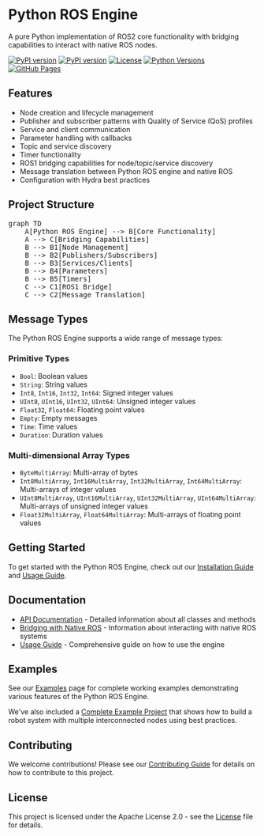 # Python ROS Engine

A pure Python implementation of ROS2 core functionality with bridging capabilities to interact with native ROS nodes.

[![PyPI version](https://badge.fury.io/py/python-ros-engine.svg)](https://badge.fury.io/py/python-ros-engine)
[![PyPI version](https://img.shields.io/pypi/v/python-ros-engine.svg)](https://pypi.org/project/python-ros-engine/)
[![License](https://img.shields.io/badge/License-Apache%202.0-blue.svg)](https://opensource.org/licenses/Apache-2.0)
[![Python Versions](https://img.shields.io/pypi/pyversions/python-ros-engine.svg)](https://pypi.org/project/python-ros-engine/)
[![GitHub Pages](https://img.shields.io/badge/docs-GitHub%20Pages-blue)](https://yhbcode000.github.io/python-ros-engine/)

## Features

- Node creation and lifecycle management
- Publisher and subscriber patterns with Quality of Service (QoS) profiles
- Service and client communication
- Parameter handling with callbacks
- Topic and service discovery
- Timer functionality
- ROS1 bridging capabilities for node/topic/service discovery
- Message translation between Python ROS engine and native ROS
- Configuration with Hydra best practices

## Project Structure

<pre class="mermaid">
graph TD
    A[Python ROS Engine] --> B[Core Functionality]
    A --> C[Bridging Capabilities]
    B --> B1[Node Management]
    B --> B2[Publishers/Subscribers]
    B --> B3[Services/Clients]
    B --> B4[Parameters]
    B --> B5[Timers]
    C --> C1[ROS1 Bridge]
    C --> C2[Message Translation]
</pre>

## Message Types

The Python ROS Engine supports a wide range of message types:

### Primitive Types
- `Bool`: Boolean values
- `String`: String values
- `Int8`, `Int16`, `Int32`, `Int64`: Signed integer values
- `UInt8`, `UInt16`, `UInt32`, `UInt64`: Unsigned integer values
- `Float32`, `Float64`: Floating point values
- `Empty`: Empty messages
- `Time`: Time values
- `Duration`: Duration values

### Multi-dimensional Array Types
- `ByteMultiArray`: Multi-array of bytes
- `Int8MultiArray`, `Int16MultiArray`, `Int32MultiArray`, `Int64MultiArray`: Multi-arrays of integer values
- `UInt8MultiArray`, `UInt16MultiArray`, `UInt32MultiArray`, `UInt64MultiArray`: Multi-arrays of unsigned integer values
- `Float32MultiArray`, `Float64MultiArray`: Multi-arrays of floating point values

## Getting Started

To get started with the Python ROS Engine, check out our [Installation Guide](installation.md) and [Usage Guide](usage.md).

## Documentation

- [API Documentation](api.md) - Detailed information about all classes and methods
- [Bridging with Native ROS](bridging.md) - Information about interacting with native ROS systems
- [Usage Guide](usage.md) - Comprehensive guide on how to use the engine

## Examples

See our [Examples](examples.md) page for complete working examples demonstrating various features of the Python ROS Engine.

We've also included a [Complete Example Project](examples.md#complete-example-project) that shows how to build a robot system with multiple interconnected nodes using best practices.

## Contributing

We welcome contributions! Please see our [Contributing Guide](contributing.md) for details on how to contribute to this project.

## License

This project is licensed under the Apache License 2.0 - see the [License](license.md) file for details.